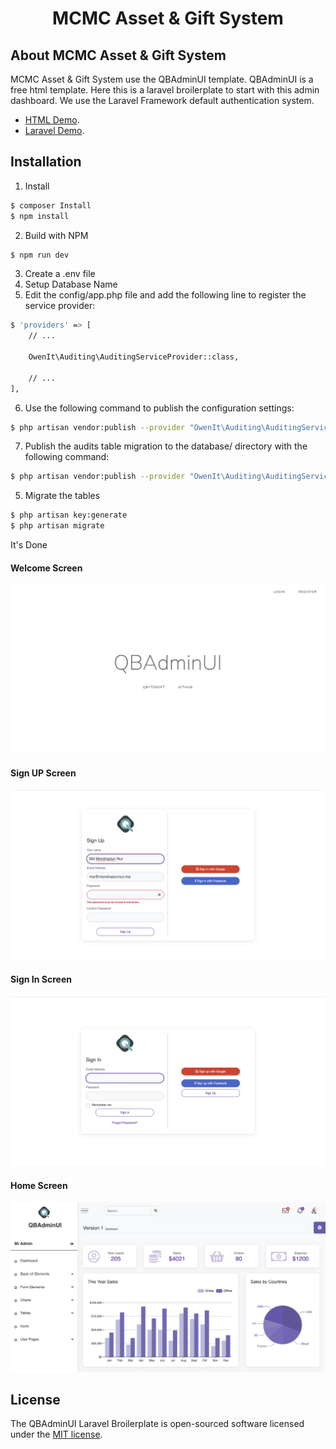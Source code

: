 <h1 align="center">MCMC Asset & Gift System</h1>



## About MCMC Asset & Gift System

MCMC Asset & Gift System use the QBAdminUI template. QBAdminUI is a free html template. Here this is a laravel broilerplate to start with this admin dashboard. We use the Laravel Framework default authentication system.

- [HTML Demo](https://qbytesoft-com.github.io/qbadminui/).
- [Laravel Demo](https://qbadminui.qbytesoft.com).




## Installation

1. Install

``` bash
$ composer Install
$ npm install
```
2. Build with NPM
``` bash
$ npm run dev
```
3. Create a .env file
4. Setup Database Name
5. Edit the config/app.php file and add the following line to register the service provider:
``` bash
$ 'providers' => [
    // ...

    OwenIt\Auditing\AuditingServiceProvider::class,

    // ...
],
```
6.  Use the following command to publish the configuration settings:
``` bash
$ php artisan vendor:publish --provider "OwenIt\Auditing\AuditingServiceProvider" --tag="config"
```

7. Publish the audits table migration to the database/ directory with the following command:
``` bash
$ php artisan vendor:publish --provider "OwenIt\Auditing\AuditingServiceProvider" --tag="migrations"
```
5. Migrate the tables
``` bash
$ php artisan key:generate
$ php artisan migrate
```
It's Done

#### Welcome Screen
![image Welcome](./public/qbadminui/img/welcome.png)
#### Sign UP Screen
![image Welcome](./public/qbadminui/img/signup.png)
#### Sign In Screen
![image Welcome](./public/qbadminui/img/signin.png)
#### Home Screen
![image Welcome](./public/qbadminui/img/home.png)






## License

The QBAdminUI Laravel Broilerplate is open-sourced software licensed under the [MIT license](https://opensource.org/licenses/MIT).
